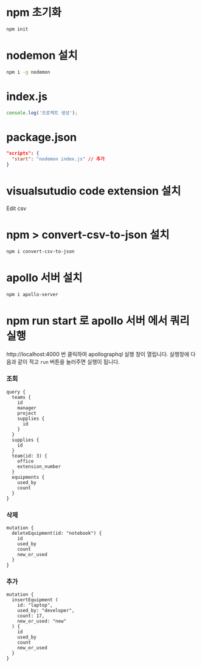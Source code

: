 # npm 초기화

```bash
npm init
```

# nodemon 설치

```bash
npm i -g nodemon
```

# index.js

```js
console.log('프로젝트 생성');
```

# package.json

```json
"scripts": {
  "start": "nodemon index.js" // 추가
}
```

# visualsutudio code extension 설치

Edit csv

# npm > convert-csv-to-json 설치

```bash
npm i convert-csv-to-json
```

# apollo 서버 설치

```bash
npm i apollo-server
```

# npm run start 로 apollo 서버 에서 쿼리 실행

http://localhost:4000 번 클릭하여
apollographql 실행 창이 열립니다.
실행창에 다음과 같이 적고 `run` 버튼을 눌러주면 실행이 됩니다.

### 조회

```
query {
  teams {
    id
    manager
    project
    supplies {
      id
    }
  }
  supplies {
    id
  }
  team(id: 3) {
    office
    extension_number
  }
  equipments {
    used_by
    count
  }
}
```

### 삭제

```
mutation {
  deleteEquipment(id: "notebook") {
    id
    used_by
    count
    new_or_used
  }
}
```

### 추가

```
mutation {
  insertEquipment (
    id: "laptop",
    used_by: "developer",
    count: 17,
    new_or_used: "new"
  ) {
    id
    used_by
    count
    new_or_used
  }
}
```
